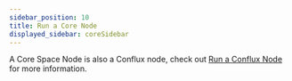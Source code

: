 ```yaml
---
sidebar_position: 10
title: Run a Core Node
displayed_sidebar: coreSidebar
---
```


A Core Space Node is also a Conflux node, check out [Run a Conflux Node](../../general/run-a-node/Overview.md) for more information.